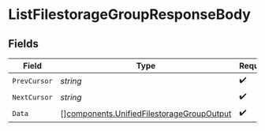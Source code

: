 # ListFilestorageGroupResponseBody


## Fields

| Field                                                                                                  | Type                                                                                                   | Required                                                                                               | Description                                                                                            |
| ------------------------------------------------------------------------------------------------------ | ------------------------------------------------------------------------------------------------------ | ------------------------------------------------------------------------------------------------------ | ------------------------------------------------------------------------------------------------------ |
| `PrevCursor`                                                                                           | *string*                                                                                               | :heavy_check_mark:                                                                                     | N/A                                                                                                    |
| `NextCursor`                                                                                           | *string*                                                                                               | :heavy_check_mark:                                                                                     | N/A                                                                                                    |
| `Data`                                                                                                 | [][components.UnifiedFilestorageGroupOutput](../../models/components/unifiedfilestoragegroupoutput.md) | :heavy_check_mark:                                                                                     | N/A                                                                                                    |